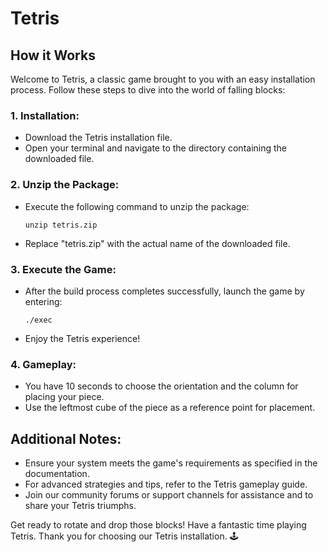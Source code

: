 # Tetris

## How it Works

Welcome to Tetris, a classic game brought to you with an easy installation process. Follow these steps to dive into the world of falling blocks:

### 1. Installation:
   - Download the Tetris installation file.
   - Open your terminal and navigate to the directory containing the downloaded file.

### 2. Unzip the Package:
   - Execute the following command to unzip the package:
     ```
     unzip tetris.zip
     ```
   - Replace "tetris.zip" with the actual name of the downloaded file.


### 3. Execute the Game:
   - After the build process completes successfully, launch the game by entering:
     ```
     ./exec
     ```
   - Enjoy the Tetris experience!

### 4. Gameplay:
   - You have 10 seconds to choose the orientation and the column for placing your piece.
   - Use the leftmost cube of the piece as a reference point for placement.

## Additional Notes:

- Ensure your system meets the game's requirements as specified in the documentation.
- For advanced strategies and tips, refer to the Tetris gameplay guide.
- Join our community forums or support channels for assistance and to share your Tetris triumphs.

Get ready to rotate and drop those blocks! Have a fantastic time playing Tetris. Thank you for choosing our Tetris installation. 🕹️
